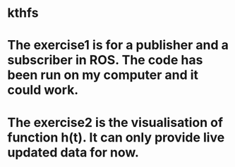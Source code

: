 # kthfs
# The exercise1 is for a publisher and a subscriber in ROS. The code has been run on my computer and it could work. 
# The exercise2 is the visualisation of function h(t). It can only provide live updated data for now.
